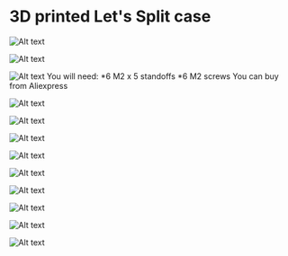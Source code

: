 # 3D printed Let's Split case



![Alt text](/photos/1.jpg)

![Alt text](/photos/2.jpg)

![Alt text](/photos/3.jpg)
You will need:
*6 M2 x 5 standoffs
*6 M2 screws
 You can buy from Aliexpress

![Alt text](/photos/4.jpg)

![Alt text](/photos/5.jpg)

![Alt text](/photos/6.jpg)

![Alt text](/photos/7.jpg)

![Alt text](/photos/8.jpg)

![Alt text](/photos/9.jpg)

![Alt text](/photos/10.jpg)

![Alt text](/photos/11.jpg)

![Alt text](/photos/12.jpg)
